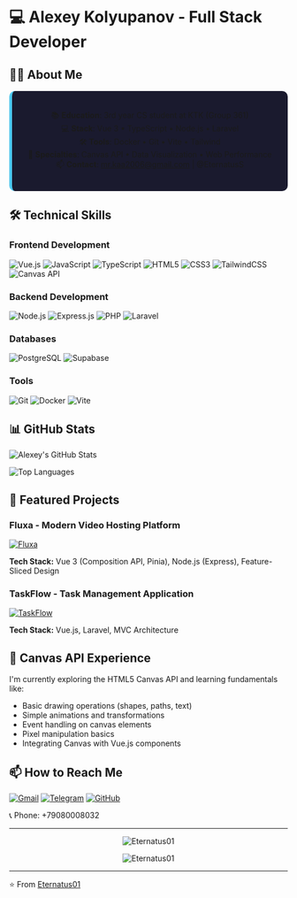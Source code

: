 # 💻 Alexey Kolyupanov - Full Stack Developer

## 👨‍💻 About Me

<div align="center" style="background: #1a1a2e; padding: 20px; border-radius: 10px; border-left: 5px solid #4cc9f0;">

📚 **Education**: 3rd year CS student at KTK (Group 361)  
💻 **Stack**: Vue 3 • TypeScript • Node.js • Laravel  
🛠 **Tools**: Docker • Git • Vite • Tailwind  
🎨 **Specialties**: Canvas API • Data Visualization • Web Performance  
📫 **Contact**: mr.kaa2006@gmail.com | @EternatusS  

</div>

## 🛠 Technical Skills

### Frontend Development
![Vue.js](https://img.shields.io/badge/Vue.js-35495E?style=for-the-badge&logo=vuedotjs&logoColor=4FC08D)
![JavaScript](https://img.shields.io/badge/JavaScript-F7DF1E?style=for-the-badge&logo=javascript&logoColor=black)
![TypeScript](https://img.shields.io/badge/TypeScript-007ACC?style=for-the-badge&logo=typescript&logoColor=white)
![HTML5](https://img.shields.io/badge/HTML5-E34F26?style=for-the-badge&logo=html5&logoColor=white)
![CSS3](https://img.shields.io/badge/CSS3-1572B6?style=for-the-badge&logo=css3&logoColor=white)
![TailwindCSS](https://img.shields.io/badge/Tailwind_CSS-38B2AC?style=for-the-badge&logo=tailwind-css&logoColor=white)
![Canvas API](https://img.shields.io/badge/Canvas_API-FF6B6B?style=for-the-badge&logo=html5&logoColor=white)

### Backend Development
![Node.js](https://img.shields.io/badge/Node.js-43853D?style=for-the-badge&logo=node.js&logoColor=white)
![Express.js](https://img.shields.io/badge/Express.js-404D59?style=for-the-badge)
![PHP](https://img.shields.io/badge/PHP-777BB4?style=for-the-badge&logo=php&logoColor=white)
![Laravel](https://img.shields.io/badge/Laravel-FF2D20?style=for-the-badge&logo=laravel&logoColor=white)

### Databases
![PostgreSQL](https://img.shields.io/badge/PostgreSQL-316192?style=for-the-badge&logo=postgresql&logoColor=white)
![Supabase](https://img.shields.io/badge/Supabase-3ECF8E?style=for-the-badge&logo=supabase&logoColor=white)

### Tools
![Git](https://img.shields.io/badge/GIT-E44C30?style=for-the-badge&logo=git&logoColor=white)
![Docker](https://img.shields.io/badge/Docker-2496ED?style=for-the-badge&logo=docker&logoColor=white)
![Vite](https://img.shields.io/badge/Vite-B73BFE?style=for-the-badge&logo=vite&logoColor=FFD62E)

## 📊 GitHub Stats

![Alexey's GitHub Stats](https://github-readme-stats.vercel.app/api?username=Eternatus01&show_icons=true&theme=radical)

![Top Languages](https://github-readme-stats.vercel.app/api/top-langs/?username=Eternatus01&layout=compact&theme=radical)

## 🚀 Featured Projects

### Fluxa - Modern Video Hosting Platform
[![Fluxa](https://github-readme-stats.vercel.app/api/pin/?username=Eternatus01&repo=Fluxa&theme=radical)](https://github.com/Eternatus01/Fluxa)

**Tech Stack:** Vue 3 (Composition API, Pinia), Node.js (Express), Feature-Sliced Design

### TaskFlow - Task Management Application
[![TaskFlow](https://github-readme-stats.vercel.app/api/pin/?username=Eternatus01&repo=TaskFlow&theme=radical)](https://github.com/Eternatus01/TaskFlow)

**Tech Stack:** Vue.js, Laravel, MVC Architecture

## 🎨 Canvas API Experience

I'm currently exploring the HTML5 Canvas API and learning fundamentals like:

- Basic drawing operations (shapes, paths, text)
- Simple animations and transformations
- Event handling on canvas elements
- Pixel manipulation basics
- Integrating Canvas with Vue.js components

## 📫 How to Reach Me

[![Gmail](https://img.shields.io/badge/Gmail-D14836?style=for-the-badge&logo=gmail&logoColor=white)](mailto:mr.kaa2006@gmail.com)
[![Telegram](https://img.shields.io/badge/Telegram-2CA5E0?style=for-the-badge&logo=telegram&logoColor=white)](https://t.me/EternatusS)
[![GitHub](https://img.shields.io/badge/GitHub-100000?style=for-the-badge&logo=github&logoColor=white)](https://github.com/Eternatus01)

📞 Phone: +79080008032

---

<p align="center">
  <img src="https://komarev.com/ghpvc/?username=Eternatus01&label=Profile%20views&color=0e75b6&style=flat" alt="Eternatus01" />
</p>

<p align="center"> 
  <img src="https://github-profile-trophy.vercel.app/?username=Eternatus01&theme=onedark" alt="Eternatus01" />
</p>

---

⭐️ From [Eternatus01](https://github.com/Eternatus01)
```
